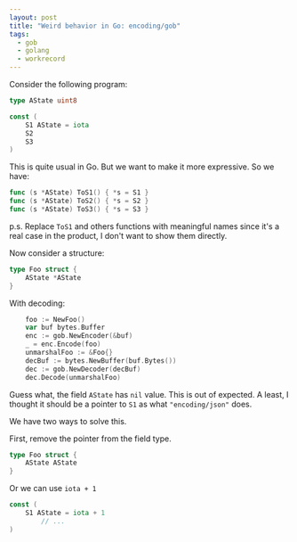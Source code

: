```yaml
---
layout: post
title: "Weird behavior in Go: encoding/gob"
tags:
  - gob
  - golang
  - workrecord
---
```


Consider the following program:

```go
type AState uint8

const (
	S1 AState = iota
	S2
	S3
)
```

This is quite usual in Go. But we want to make it more expressive. So we have:

```go
func (s *AState) ToS1() { *s = S1 }
func (s *AState) ToS2() { *s = S2 }
func (s *AState) ToS3() { *s = S3 }
```

p.s. Replace `ToS1` and others functions with meaningful names since it's a real case in the product, I don't want to show them directly.

Now consider a structure:

```go
type Foo struct {
	AState *AState
}
```

With decoding:

```go
	foo := NewFoo()
	var buf bytes.Buffer
	enc := gob.NewEncoder(&buf)
	_ = enc.Encode(foo)
	unmarshalFoo := &Foo{}
	decBuf := bytes.NewBuffer(buf.Bytes())
	dec := gob.NewDecoder(decBuf)
	dec.Decode(unmarshalFoo)
```

Guess what, the field `AState` has `nil` value. This is out of expected. A least, I thought it should be a pointer to `S1` as what `"encoding/json"` does.

We have two ways to solve this.

First, remove the pointer from the field type.

```go
type Foo struct {
	AState AState
}
```

Or we can use `iota + 1`

```go
const (
	S1 AState = iota + 1
        // ...
)
```

